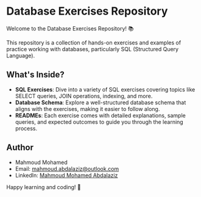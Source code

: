 # Database Exercises Repository

Welcome to the Database Exercises Repository! 📚

This repository is a collection of hands-on exercises and examples of practice working with databases, particularly SQL (Structured Query Language). 

## What's Inside?
- **SQL Exercises**: Dive into a variety of SQL exercises covering topics like SELECT queries, JOIN operations, indexing, and more.
- **Database Schema**: Explore a well-structured database schema that aligns with the exercises, making it easier to follow along.
- **READMEs**: Each exercise comes with detailed explanations, sample queries, and expected outcomes to guide you through the learning process.

## Author

- Mahmoud Mohamed
- Email: mahmoud.abdalaziz@outlook.com
- LinkedIn: [Mahmoud Mohamed Abdalaziz](https://www.linkedin.com/in/mahmoud-mohamed-abd/)

Happy learning and coding! 🚀
